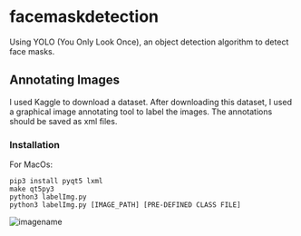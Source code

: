 # facemaskdetection
Using YOLO (You Only Look Once), an object detection algorithm to detect face masks. 

## Annotating Images

I used Kaggle to download a dataset. After downloading this dataset, I used a graphical image annotating tool to label the images. The annotations should be saved as xml files. 

### Installation

For MacOs:
```
pip3 install pyqt5 lxml 
make qt5py3
python3 labelImg.py
python3 labelImg.py [IMAGE_PATH] [PRE-DEFINED CLASS FILE]
```

![imagename](https://drive.google.com/file/d/1ZuSzF5W_w0_pUrvH1JQurtUse1FSSYNK/view?usp=sharing)
